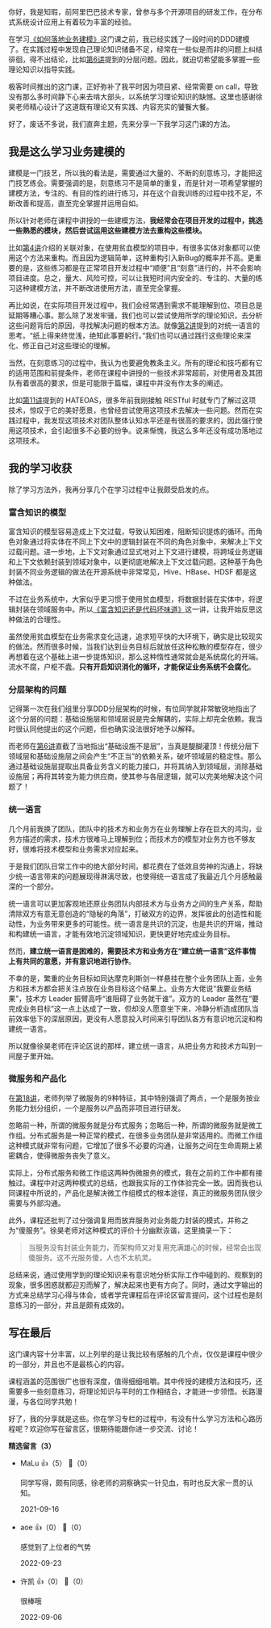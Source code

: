 你好，我是知瑕，前阿里巴巴技术专家，曾参与多个开源项目的研发工作，在分布式系统设计应用上有着较为丰富的经验。

在学习[《如何落地业务建模》](https://time.geekbang.org/column/intro/100082101)这门课之前，我已经实践了一段时间的DDD建模了。在实践过程中发现自己理论知识储备不足，经常在一些似是而非的问题上纠结徘徊，得不出结论，比如[第6讲](https://time.geekbang.org/column/article/389095)提到的分层问题。因此，就迫切希望能多掌握一些理论知识以指导实践。

极客时间推出的这门课，正好弥补了我平时因为项目紧、经常需要 on call，导致没有那么多时间静下心来去啃大部头，以系统学习理论知识的缺憾。这里也感谢徐昊老师精心设计了这道既有理论又有实践、内容充实的饕餮大餐。

好了，废话不多说，我们直奔主题，先来分享一下我学习这门课的方法。

## 我是这么学习业务建模的

建模是一门技艺，所以我的看法是，需要通过大量的、不断的刻意练习，才能把这门技艺练会。需要强调的是，刻意练习不是简单的重复，而是针对一项希望掌握的建模方法，专注的、有目的性的进行练习，并在这个自我训练的过程中找不足，不断改善和提高，直至完全掌握并运用自如。

所以针对老师在课程中讲授的一些建模方法，**我经常会在项目开发的过程中，挑选一些熟悉的模块，然后尝试运用这些建模方法去重构这些模块。**

比如[第4讲](https://time.geekbang.org/column/article/389082)介绍的关联对象，在使用贫血模型的项目中，有很多实体对象都可以使用这个方法来重构。而且因为逻辑简单，这种重构引入新Bug的概率并不高。更重要的是，这些练习都是在正常项目开发过程中“顺便”且“刻意”进行的，并不会影响项目进度。总之，量大、风险可控，可以让我短时间内安全的、专注的、大量的练习这种建模方法，并不断改进使用方法，直至完全掌握。

再比如说，在实际项目开发过程中，我们会经常遇到需求不能理解到位、项目总是延期等糟心事。那么除了发发牢骚，我们也可以尝试使用所学的理论知识，去分析这些问题背后的原因，寻找解决问题的根本方法。就像[第2讲](https://time.geekbang.org/column/article/387945)提到的对统一语言的思考。“纸上得来终觉浅，绝知此事要躬行。”我们也可以通过践行这些理论来深化、修正自己对这些理论的理解。

当然，在刻意练习的过程中，我认为也要避免教条主义。所有的理论和技巧都有它的适用范围和前提条件，老师在课程中讲授的一些技术非常超前，对使用者及其团队有着很高的要求，但是可能限于篇幅，课程中并没有作太多的阐述。

比如[第11讲](https://time.geekbang.org/column/article/396467)提到的 HATEOAS，很多年前我刚接触 RESTful 时就专门了解过这项技术，惊叹于它的美好愿景，也曾经尝试使用这项技术去解决一些问题。然而在实践过程中，我发现这项技术对团队整体认知水平还是有很高的要求的，因此强行使用这项技术，会引起很多不必要的纷争。说来惭愧，我这么多年还没有成功落地过这项技术。

## 我的学习收获

除了学习方法外，我再分享几个在学习过程中让我颇受启发的点。

### 富含知识的模型

富含知识的模型容易造成上下文过载，导致认知困难，阻断知识提炼的循环。而角色对象通过将实体在不同上下文中的逻辑封装在不同的角色对象中，来解决上下文过载问题。进一步地，上下文对象通过显式地对上下文进行建模，将跨域业务逻辑和上下文依赖封装到领域对象中，以更彻底地解决上下文过载问题。这种基于角色封装不同业务逻辑的做法在开源系统中非常常见，Hive、HBase、HDSF 都是这种做法。

不过在业务系统中，大家似乎更习惯于使用贫血模型，将数据封装在实体中，将逻辑封装在领域服务中。所以[《富含知识还是代码坏味道》](https://time.geekbang.org/column/article/389089)这一讲，让我开始反思这种做法的合理性。

虽然使用贫血模型在业务需求变化迅速，追求短平快的大环境下，确实是比较现实的做法。然而很多时候，当我们达到业务目标后就放任这种松散的模型存在，很少再想着在这个基础上进一步提炼知识，那么这种惰性通常就会是系统腐化的开端。流水不腐，户枢不蠹。**只有开启知识消化的循环，才能保证业务系统不会腐化**。

### 分层架构的问题

记得第一次在我们组里分享DDD分层架构的时候，有位同学就非常敏锐地指出了这个分层的问题：基础设施层和领域层说是完全解耦的，实际上却完全依赖。我当时很认同他提出的这个问题，但也确实没法很好地予以解释。

而老师在[第6讲](https://time.geekbang.org/column/article/389095)直截了当地指出“基础设施不是层”，当真是醍醐灌顶！传统分层下领域层和基础设施层之间会产生“不正当”的依赖关系，破坏领域层的稳定性。那么通过基础设施层提取出具备业务含义的能力接口，并将其纳入到领域层，消除基础设施层；再将其转变为能力供应商，使其参与各层逻辑，就可以完美地解决这个问题了！

### 统一语言

几个月前我换了团队，团队中的技术方和业务方在业务理解上存在巨大的鸿沟，业务方描述的需求，技术方很难马上理解到位；而技术方的模型对业务方也不够友好，很难将技术模型和业务需求对应起来。

于是我们团队日常工作中的绝大部分时间，都花费在了低效且劳神的沟通上，将缺少统一语言带来的问题展现得淋漓尽致，也使得统一语言成了我最近几个月感触最深的一个部分。

统一语言可以更加客观地还原业务团队内部技术方与业务方之间的生产关系，帮助清除双方有意无意创造的“隐秘的角落”，打破双方的边界，发挥彼此的创造性和能动性，为业务带来更多的可能性。统一语言是共识的沉淀，也是共识的开端，推动和构建统一语言，才能有效地沉淀领域知识，更快更好地完成业务目标。

然而，**建立统一语言是困难的，需要技术方和业务方在“建立统一语言”这件事情上有共同的意愿，并有意识地进行协作**。

不幸的是，繁重的业务目标如同达摩克利斯剑一样悬挂在整个业务团队上面，业务方和技术方都会把关注点放在业务目标这个结果上。业务方大佬说“我要业务结果”，技术方 Leader 振臂高呼“谁阻碍了业务就干谁”。双方的 Leader 虽然在“要完成业务目标”这一点上达成了一致，但却没人愿意坐下来，冷静分析造成团队当前效率低下的深层原因，更没有人愿意投入时间来引导团队各方有意识地沉淀和构建统一语言。

所以就像徐昊老师在评论区说的那样，建立统一语言，从把业务方和技术方叫到一间屋子里开始。

### 微服务和产品化

在[第18讲](https://time.geekbang.org/column/article/406190)，老师列举了微服务的9种特征，其中特别强调了两点，一个是服务按业务能力划分组织，一个是服务以产品而非项目进行研发。

忽略前一种，所谓的微服务就是分布式服务；忽略后一种，所谓的微服务就是微工作组。分布式服务是一种正常的模式，在很多业务团队是非常适用的。而微工作组这种模式就非常有问题，它增加了很多不必要的沟通，让服务之间在生命周期上紧密耦合，使得微服务丧失了意义。

实际上，分布式服务和微工作组这两种伪微服务的模式，我在之前的工作中都有接触过。课程中对这两种模式的总结，也跟我实际的工作体验完全一致。因而我也认同课程中所说的，产品化是解决微工作组模式的根本途径，真正的微服务团队很少需要与外部沟通。

此外，课程还批判了过分强调复用而放弃服务对业务能力封装的模式，并称之为“傻服务”。徐昊老师对这种模式的评价十分幽默诙谐，这里摘录一下：

> 当服务没有封装业务能力，而架构师又对复用充满雄心的时候，经常会出现傻服务。这不光服务傻，人也不太机灵。

总结来说，通过使用学到的理论知识来有意识地分析实际工作中碰到的、观察到的现象，很多困惑就都迎刃而解了，解决起来也更有方向了。同时，通过文字输出的方式来总结学习心得与体会，或者学完课程后在评论区留言提问，这个过程也是刻意练习的一部分，并且是颇有成效的。

## 写在最后

这门课内容十分丰富，以上列举的是让我比较有感触的几个点，仅仅是课程中很少的一部分，并且也不是最核心的内容。

课程涵盖的范围很广也很有深度，值得细细咀嚼。其中传授的建模方法和技巧，还需要多一些刻意练习，将理论知识与平时的工作相结合，才能进一步领悟。长路漫漫，与各位同学共勉！

好了，我的分享就是这些。你在学习专栏的过程中，有没有什么学习方法和心路历程呢？欢迎你写在留言区，很期待能跟你进一步交流、讨论！
<div><strong>精选留言（3）</strong></div><ul>
<li><span>MaLu</span> 👍（5） 💬（0）<p>同学写得，颇有同感，徐老师的洞察确实一针见血，有时也反大家一贯的认知。</p>2021-09-16</li><br/><li><span>aoe</span> 👍（0） 💬（0）<p>感觉到了上位者的气势</p>2022-09-23</li><br/><li><span>许凯</span> 👍（0） 💬（0）<p>很棒哦</p>2022-09-06</li><br/>
</ul>